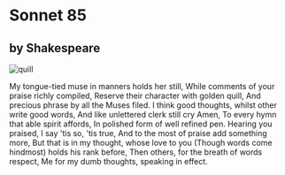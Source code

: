 # Sonnet 85
## by Shakespeare

![quill](imgs/quill.jpg)

My tongue-tied muse in manners holds her still,
While comments of your praise richly compiled,
Reserve their character with golden quill,
And precious phrase by all the Muses filed.
I think good thoughts, whilst other write good words,
And like unlettered clerk still cry Amen,
To every hymn that able spirit affords,
In polished form of well refined pen.
Hearing you praised, I say 'tis so, 'tis true,
And to the most of praise add something more,
But that is in my thought, whose love to you
(Though words come hindmost) holds his rank before,
Then others, for the breath of words respect,
Me for my dumb thoughts, speaking in effect.